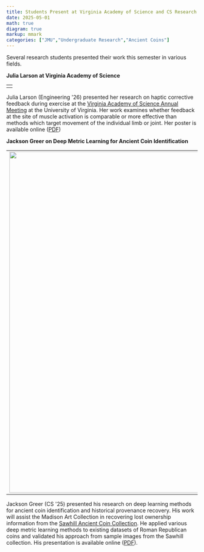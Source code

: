 ```yaml
---
title: Students Present at Virginia Academy of Science and CS Research Day
date: 2025-05-01
math: true
diagram: true
markup: mmark
categories: ["JMU","Undergraduate Research","Ancient Coins"]
---
```


Several research students presented their work this semester in various fields.


**Julia Larson at Virginia Academy of Science**

<table width="99%">
 <tr>
  <td><a href = "/img/julia-vas.jpg"><img src="/img/julia-vas.jpg" alt=""></td>
 </tr>
</table>

Julia Larson (Engineering '26) presented her research on haptic corrective feedback during exercise at the [Virginia Academy of Science Annual Meeting](https://www.vacadsci.org/2025_annual_meeting.php) at the University of Virginia. Her work examines whether feedback at the site of muscle activation is comparable or more effective than methods which target movement of the individual limb or joint. Her poster is available online ([PDF](/pdf/larson-vas-poster.pdf))



**Jackson Greer on Deep Metric Learning for Ancient Coin Identification**

<table width="99%">
 <tr>
  <td><a href = "/img/jackson-cs.JPG"><img src="/img/jackson-cs.JPG" alt="" width="900"></td>
 </tr>
</table>

Jackson Greer (CS '25) presented his research on deep learning methods for ancient coin identification and historical provenance recovery. His work will assist the Madison Art Collection in recovering lost ownership information from the [Sawhill Ancient Coin Collection](https://www.jmu.edu/madisonart/_coin_collection.shtml). He applied various deep metric learning methods to existing datasets of Roman Republican coins and validated his approach from sample images from the Sawhill collection. His presentation is available online ([PDF](/pdf/greer-deep-metric-learning.pdf)).